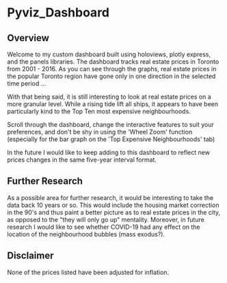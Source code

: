 # Pyviz_Dashboard #

## Overview

Welcome to my custom dashboard built using holoviews, plotly express, and the panels libraries. The dashboard tracks real estate prices in Toronto from 2001 - 2016. As you can see through the graphs, real estate prices in the popular Toronto region have gone only in one direction in the selected time period ...

With that being said, it is still interesting to look at real estate prices on a more granular level. While a rising tide lift all ships, it appears to have been particularly kind to the Top Ten most expensive neighbourhoods.

Scroll through the dashboard, change the interactive features to suit your preferences, and don't be shy in using the 'Wheel Zoom' function (especially for the bar graph on the 'Top Expensive Neighbourhoods' tab)

In the future I would like to keep adding to this dashboard to reflect new prices changes in the same five-year interval format. 

## Further Research ##

As a possible area for further research, it would be interesting to take the data back 10 years or so. This would include the housing market correction in the 90's and thus paint a better picture as to real estate prices in the city, as opposed to the "they will only go up" mentality. Moreover, in future research I would like to see whether COVID-19 had any effect on the location of the neighbourhood bubbles (mass exodus?). 

## Disclaimer ##

None of the prices listed have been adjusted for inflation. 


